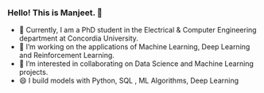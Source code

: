 ### Hello! This is Manjeet. 👋

- 🔭 Currently, I am a PhD student in the Electrical & Computer Engineering department at Concordia University.
- 🌱 I’m working on the applications of Machine Learning, Deep Learning and Reinforcement Learning.
- 👯 I’m interested in collaborating on Data Science and Machine Learning projects.
- 😄 I build models with Python, SQL , ML Algorithms, Deep Learning
